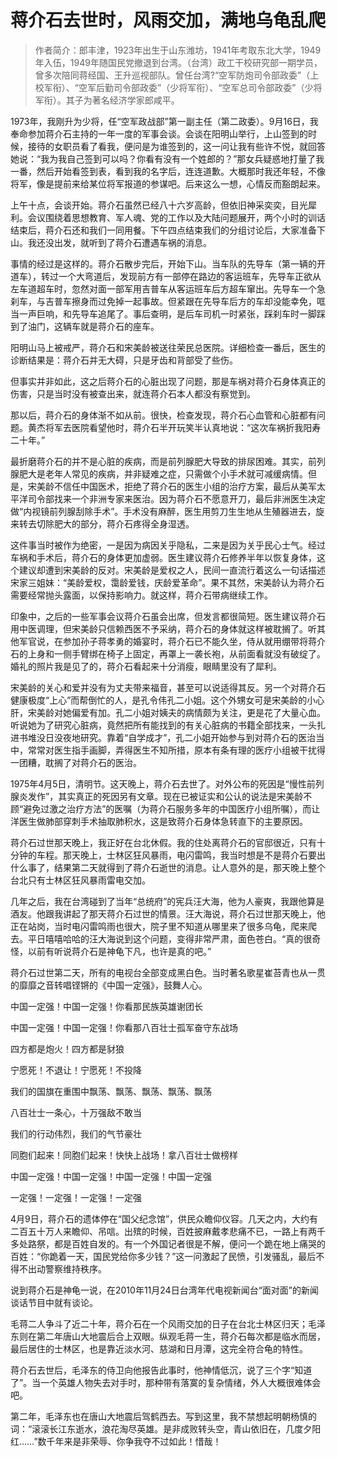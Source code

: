 # 蒋介石去世时，风雨交加，满地乌龟乱爬

> 作者简介：郎丰津，1923年出生于山东潍坊，1941年考取东北大学，1949年入伍，1949年随国民党撤退到台湾。（台湾）政工干校研究部一期学员，曾多次陪同蒋经国、王升巡视部队。曾任台湾?“空军防炮司令部政委”（上校军衔）、“空军后勤司令部政委”（少将军衔）、“空军总司令部政委”（少将军衔）。其子为著名经济学家郎咸平。

1973年，我刚升为少将，任“空军政战部”第一副主任（第二政委）。9月16日，我奉命参加蒋介石主持的一年一度的军事会谈。会谈在阳明山举行，上山签到的时候，接待的女职员看了看我，便问是为谁签到的，这一问让我有些许不悦，就回答她说：“我为我自己签到可以吗？你看有没有一个姓郎的？”那女兵疑惑地打量了我一番，然后开始看签到表，看到我的名字后，连连道歉。大概那时我还年轻，不像将军，像是提前来给某位将军报道的参谋吧。后来这么一想，心情反而豁朗起来。

上午十点，会谈开始。蒋介石虽然已经八十六岁高龄，但依旧神采奕奕，目光犀利。会议围绕着思想教育、军人魂、党的工作以及大陆问题展开，两个小时的训话结束后，蒋介石还和我们一同用餐。下午四点结束我们的分组讨论后，大家准备下山。我还没出发，就听到了蒋介石遭遇车祸的消息。

事情的经过是这样的。蒋介石散步完后，开始下山。当车队的先导车（第一辆的开道车），转过一个大弯道后，发现前方有一部停在路边的客运班车，先导车正欲从左车道超车时，忽然对面一部军用吉普车从客运班车后方超车窜出。先导车一个急刹车，与吉普车擦身而过免掉一起事故。但紧跟在先导车后方的车却没能幸免，哐当一声巨响，和先导车追尾了。事后查明，是后车司机一时紧张，踩刹车时一脚踩到了油门，这辆车就是蒋介石的座车。

阳明山马上被戒严，蒋介石和宋美龄被送往荣民总医院。详细检查一番后，医生的诊断结果是：蒋介石并无大碍，只是牙齿和背部受了些伤。

但事实并非如此，这之后蒋介石的心脏出现了问题，那是车祸对蒋介石身体真正的伤害，只是当时没有被查出来，就连蒋介石本人都没有察觉到。

那以后，蒋介石的身体渐不如从前。很快，检查发现，蒋介石心血管和心脏都有问题。黄杰将军去医院看望他时，蒋介石半开玩笑半认真地说：“这次车祸折我阳寿二十年。”

最折磨蒋介石的并不是心脏的疾病，而是前列腺肥大导致的排尿困难。其实，前列腺肥大是老年人常见的疾病，并非疑难之症，只需做个小手术就可减缓病情。但是，宋美龄不信任中国医术，拒绝了蒋介石的医生小组的治疗方案，最后从美军太平洋司令部找来一个非洲专家来医治。因为蒋介石不愿意开刀，最后非洲医生决定做“内视镜前列腺刮除手术”。手术没有麻醉，医生用剪刀生生地从生殖器进去，旋来转去切除肥大的部分，蒋介石疼得全身湿透。

这件事当时被作为绝密，一是因为病因关乎隐私，二来是因为关乎民心士气。经过车祸和手术后，蒋介石的身体更加虚弱。医生建议蒋介石修养半年以恢复身体，这个建议却遭到宋美龄的反对。宋美龄是爱权之人，民间一直流行着这么一句话描述宋家三姐妹：“美龄爱权，霭龄爱钱，庆龄爱革命”。果不其然，宋美龄认为蒋介石需要经常抛头露面，以保持影响力。就这样，蒋介石带病继续工作。

印象中，之后的一些军事会议蒋介石虽会出席，但发言都很简短。医生建议蒋介石用中医调理，但宋美龄只信赖西医不予采纳，蒋介石的身体就这样被耽搁了。听其他军官说，在参加孙子蒋孝勇的婚宴时，蒋介石已不能久坐，侍从就用绷带将蒋介石的上身和一侧手臂绑在椅子上固定，再罩上一袭长袍，从前面看就没有破绽了。婚礼的照片我是见了的，蒋介石看起来十分消瘦，眼睛里没有了犀利。

宋美龄的关心和爱并没有为丈夫带来福音，甚至可以说适得其反。另一个对蒋介石健康极度“上心”而帮倒忙的人，是孔令伟孔二小姐。这个外甥女可是宋美龄的小心肝，宋美龄对她偏爱有加。孔二小姐对姨夫的病情颇为关注，更是花了大量心血。听说她为了研究心脏病，竟然把所有能找到的有关心脏病的书籍全部找来，一头扎进书堆没日没夜地研究。靠着“自学成才”，孔二小姐开始参与到对蒋介石的医治当中，常常对医生指手画脚，弄得医生不知所措，原本有条有理的医疗小组被干扰得一团糟，耽搁了对蒋介石的医治。

1975年4月5日，清明节。这天晚上，蒋介石去世了。对外公布的死因是“慢性前列腺炎发作”，其实真正的死因另有文章。现在已被证实和公认的说法是宋美龄不顾“避免过激之治疗方法”的医嘱（为蒋介石服务多年的中国医疗小组所嘱），而让洋医生做肺部穿刺手术抽取肺积水，这是致蒋介石身体急转直下的主要原因。

蒋介石过世那天晚上，我正好在台北休假。我的住处离蒋介石的官邸很近，只有十分钟的车程。那天晚上，士林区狂风暴雨，电闪雷鸣，我当时想是不是蒋介石要出什么事了，结果第二天就得到了蒋介石逝世的消息。让人意外的是，那天晚上整个台北只有士林区狂风暴雨雷电交加。

几年之后，我在台湾碰到了当年“总统府”的宪兵汪大海，他为人豪爽，我跟他算是酒友。他跟我讲起了那天蒋介石过世的情景。汪大海说，蒋介石过世那天晚上，他正在站岗，当时电闪雷鸣雨也很大，院子里不知道从哪里来了很多乌龟，爬来爬去。平日嘻嘻哈哈的汪大海说到这个问题，变得非常严肃，面色苍白。“真的很奇怪，以前有听说蒋介石是神龟下凡，也许是真的吧。”

蒋介石过世第二天，所有的电视台全部变成黑白色。当时著名歌星崔苔青也从一贯的靡靡之音转唱铿锵的《中国一定强》，鼓舞人心。

中国一定强！中国一定强！你看那民族英雄谢团长

中国一定强！中国一定强！你看那八百壮士孤军奋守东战场

四方都是炮火！四方都是豺狼

宁愿死！不退让！宁愿死！不投降

我们的国旗在重围中飘荡、飘荡、飘荡、飘荡、飘荡

八百壮士一条心，十万强敌不敢当

我们的行动伟烈，我们的气节豪壮

同胞们起来！同胞们起来！快快上战场！拿八百壮士做榜样

中国一定强！中国一定强！中国一定强！中国一定强

一定强！一定强！一定强！一定强

4月9日，蒋介石的遗体停在“国父纪念馆”，供民众瞻仰仪容。几天之内，大约有二百五十万人来瞻仰、吊唁。出殡的时候，百姓披麻戴孝悲痛不已，一路上有两千多处路祭，都是百姓自发的。有一个外国记者很是不解，便问一个跪在地上痛哭的百姓：“你跪着一天，国民党给你多少钱？”这一问激起了民愤，引发骚乱，最后不得不出动警察维持秩序。

说到蒋介石是神龟一说，在2010年11月24日台湾年代电视新闻台“面对面”的新闻谈话节目中就有谈论。

毛蒋二人争斗了近二十年，蒋介石在一个风雨交加的日子在台北士林区归天；毛泽东则在第二年唐山大地震后合上双眼。纵观毛蒋一生，蒋介石每次都是临水而居，最后居住的士林区，也是靠近淡水河、慈湖和日月潭，这完全符合龟的特性。

蒋介石去世后，毛泽东的侍卫向他报告此事时，他神情低沉，说了三个字“知道了”。当一个英雄人物失去对手时，那种带有落寞的复杂情绪，外人大概很难体会吧。

第二年，毛泽东也在唐山大地震后驾鹤西去。写到这里，我不禁想起明朝杨慎的词：“滚滚长江东逝水，浪花淘尽英雄。是非成败转头空，青山依旧在，几度夕阳红……”数千年来是非荣辱、你争我夺不过如此！惜哉！
